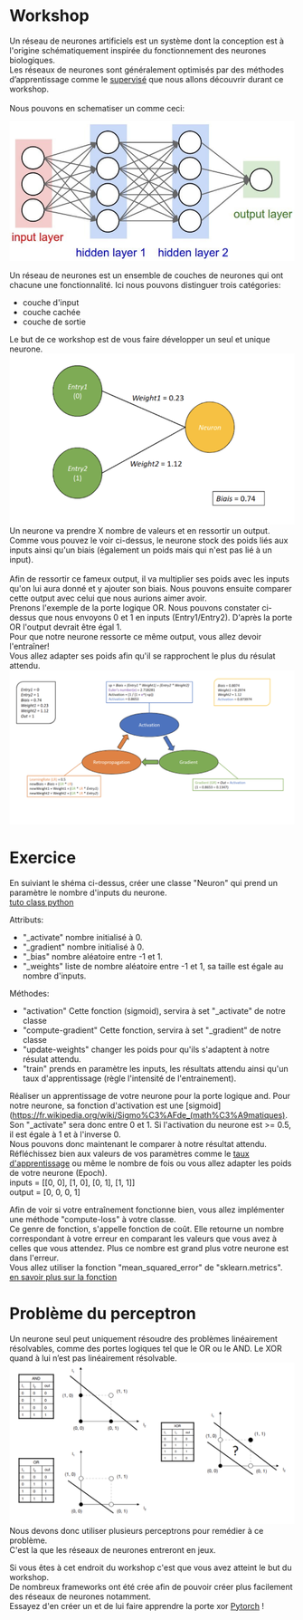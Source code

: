 # Workshop

Un réseau de neurones artificiels
est un système dont la conception est à l'origine schématiquement
inspirée du fonctionnement des neurones biologiques.
<br/>
Les réseaux de neurones sont généralement optimisés par des méthodes d’apprentissage comme le
[supervisé](https://machinelearnia.com/apprentissage-supervise-4-etapes/)
que nous allons découvrir durant ce workshop.
<br/>
<br/>
Nous pouvons en schematiser un comme ceci:

![](src/reseau-de-neurones-fonctionnement.jpg)

Un réseau de neurones est un ensemble de couches de neurones qui ont chacune une fonctionnalité.
Ici nous pouvons distinguer trois catégories:
 - couche d'input
 - couche cachée
 - couche de sortie

Le but de ce workshop est de vous faire développer un seul et unique neurone.
<br />
![](src/neuron.png)
Un neurone va prendre X nombre de valeurs et en ressortir un output.
<br/>
Comme vous pouvez le voir ci-dessus, le neurone stock des poids liés aux inputs ainsi qu'un biais (également un poids mais qui n'est pas lié à un input).
<br/>
<br/>
Afin de ressortir ce fameux output, il va multiplier ses poids avec les inputs qu'on lui aura donné
et y ajouter son biais.
Nous pouvons ensuite comparer cette output avec celui que nous aurions aimer avoir.
<br/>
Prenons l'exemple de la porte logique OR. Nous pouvons constater ci-dessus que nous envoyons
0 et 1 en inputs (Entry1/Entry2). D'après la porte OR l'output devrait être égal 1.
<br/>
Pour que notre neurone ressorte ce même output, vous allez devoir l'entraîner!
<br/>
Vous allez adapter ses poids afin qu'il se rapprochent le plus du résulat attendu.
![](src/neuron-fonctionnement.png)

# Exercice

En suiviant le shéma ci-dessus, créer une classe "Neuron" qui prend un paramètre le nombre d'inputs du neurone.
<br/>
[tuto class python](https://www.w3schools.com/python/python_classes.asp)

Attributs:
- "_activate" nombre initialisé à 0.
- "_gradient" nombre initialisé à 0.
- "_bias" nombre aléatoire entre -1 et 1.
- "_weights" liste de nombre aléatoire entre -1 et 1, sa taille est égale au nombre d'inputs.

Méthodes:
- "activation" Cette fonction (sigmoid), servira à set "_activate" de notre classe
- "compute-gradient" Cette fonction, servira à set "_gradient" de notre classe
- "update-weights" changer les poids pour qu'ils s'adaptent à notre résulat attendu.
- "train" prends en paramètre les inputs, les résultats attendu ainsi qu'un taux d'apprentissage (règle l'intensité de l'entrainement).

Réaliser un apprentissage de votre neurone pour la porte logique and.
Pour notre neurone, sa fonction d'activation est une
[sigmoid](https://fr.wikipedia.org/wiki/Sigmo%C3%AFde_(math%C3%A9matiques).
<br/>
Son "_activate" sera donc entre 0 et 1. Si l'activation du neurone est >= 0.5, il est égale à 1 et à l'inverse 0.
<br/>
Nous pouvons donc maintenant le comparer à notre résultat attendu.
<br/>
Réfléchissez bien aux valeurs de vos paramètres comme le
[taux d'apprentissage](https://towardsdatascience.com/understanding-learning-rates-and-how-it-improves-performance-in-deep-learning-d0d4059c1c10)
ou même le nombre de fois ou vous allez adapter les poids de votre neurone (Epoch).
<br/>
inputs = [[0, 0], [1, 0], [0, 1], [1, 1]]
<br/>
output = [0, 0, 0, 1]

Afin de voir si votre entraînement fonctionne bien, vous allez implémenter une méthode "compute-loss" à votre classe.
<br/>
Ce genre de fonction, s'appelle fonction de coût. Elle retourne un nombre correspondant à votre erreur
en comparant les valeurs que vous avez à celles que vous attendez.
Plus ce nombre est grand plus votre neurone est dans l'erreur.
<br/>
Vous allez utiliser la fonction "mean_squared_error" de "sklearn.metrics".
<br/>
[en savoir plus sur la fonction](https://en.wikipedia.org/wiki/Mean_squared_error)

# Problème du perceptron

Un neurone seul peut uniquement résoudre des problèmes linéairement résolvables,
comme des portes logiques tel que le OR ou le AND. Le XOR quand à lui n’est pas linéairement résolvable.
<br/>
![](src/linear-problem.png)
Nous devons donc utiliser plusieurs perceptrons pour remédier à ce problème.
<br/>
C'est la que les réseaux de neurones entreront en jeux.

Si vous êtes à cet endroit du workshop c'est que vous avez atteint le but du workshop.
<br/>
De nombreux frameworks ont été crée afin de pouvoir créer plus facilement des réseaux de neurones notamment.
<br/>
Essayez d'en créer un et de lui faire apprendre la porte xor [Pytorch](https://pytorch.org/) !
